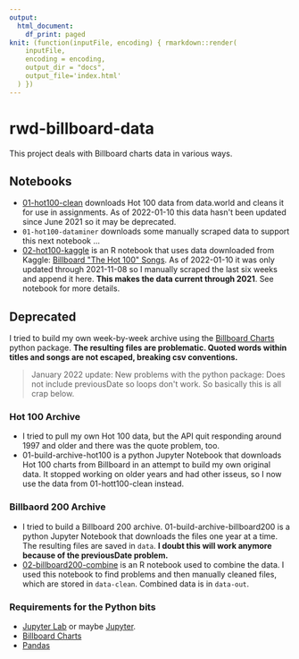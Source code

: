 ```yaml
---
output:
  html_document:
    df_print: paged
knit: (function(inputFile, encoding) { rmarkdown::render(
    inputFile,
    encoding = encoding,
    output_dir = "docs",
    output_file='index.html'
  ) })
---
```


# rwd-billboard-data

This project deals with Billboard charts data in various ways.

## Notebooks

- [01-hot100-clean](https://utdata.github.io/rwd-billboard-data/01-hot100-clean.html) downloads Hot 100 data from data.world and cleans it for use in assignments. As of 2022-01-10 this data hasn't been updated since June 2021 so it may be deprecated.
- `01-hot100-dataminer` downloads some manually scraped data to support this next notebook ...
- [02-hot100-kaggle](https://utdata.github.io/rwd-billboard-data/02-hot100-kaggle.html) is an R notebook that uses data downloaded from Kaggle: [Billboard "The Hot 100" Songs](https://www.kaggle.com/dhruvildave/billboard-the-hot-100-songs). As of 2022-01-10 it was only updated through 2021-11-08 so I manually scraped the last six weeks and append it here. **This makes the data current through 2021**. See notebook for more details.

## Deprecated

I tried to build my own week-by-week archive using the [Billboard Charts](https://github.com/guoguo12/billboard-charts) python package. **The resulting files are problematic. Quoted words within titles and songs are not escaped, breaking csv conventions.**

> January 2022 update: New problems with the python package: Does not include previousDate so loops don't work. So basically this is all crap below.

### Hot 100 Archive

- I tried to pull my own Hot 100 data, but the API quit responding around 1997 and older and there was the quote problem, too.
- 01-build-archive-hot100 is a python Jupyter Notebook that downloads Hot 100 charts from Billboard in an attempt to build my own original data. It stopped working on older years and had other isseus, so I now use the data from 01-hott100-clean instead.

### Billbaord 200 Archive

- I tried to build a Billboard 200 archive. 01-build-archive-billboard200 is a python Jupyter Notebook that downloads the files one year at a time. The resulting files are saved in `data`. **I doubt this will work anymore because of the previousDate problem.**
- [02-billboard200-combine](https://utdata.github.io/rwd-billboard-data/02-billboard200-combine.html) is an R notebook used to combine the data. I used this notebook to find problems and then manually cleaned files, which are stored in `data-clean`. Combined data is in `data-out`.

### Requirements for the Python bits

- [Jupyter Lab](https://jupyterlab.readthedocs.io/en/stable/) or maybe [Jupyter](https://jupyter.org/documentation).
- [Billboard Charts](https://github.com/guoguo12/billboard-charts)
- [Pandas](https://pandas.pydata.org/)



